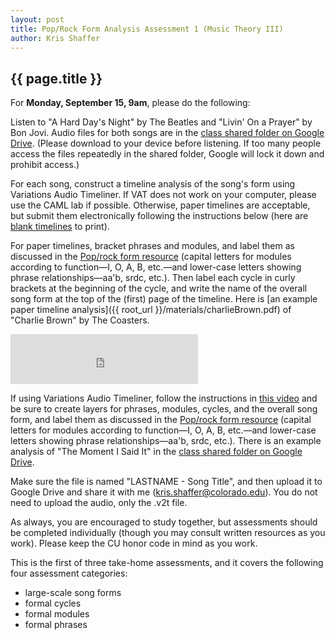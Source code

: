 ```yaml
---
layout: post
title: Pop/Rock Form Analysis Assessment 1 (Music Theory III) 
author: Kris Shaffer
---
```


## {{ page.title }} ##

For **Monday, September 15, 9am**, please do the following:

Listen to "A Hard Day's Night" by The Beatles and "Livin' On a Prayer" by Bon Jovi. Audio files for both songs are in the [class shared folder on Google Drive](https://drive.google.com/open?id=0B9o4hmKNoi6cT29FblliMTk0NUE&authuser=1). (Please download to your device before listening. If too many people access the files repeatedly in the shared folder, Google will lock it down and prohibit access.)

For each song, construct a timeline analysis of the song's form using Variations Audio Timeliner. If VAT does not work on your computer, please use the CAML lab if possible. Otherwise, paper timelines are acceptable, but submit them electronically following the instructions below (here are [blank timelines](http://courses.shaffermusic.com/materials/timeline-blank.pdf) to print).

For paper timelines, bracket phrases and modules, and label them as discussed in the [Pop/rock form resource](http://openmusictheory.com/popRockForm.html) (capital letters for modules according to function—I, O, A, B, etc.—and lower-case letters showing phrase relationships—aa'b, srdc, etc.). Then label each cycle in curly brackets at the beginning of the cycle, and write the name of the overall song form at the top of the (first) page of the timeline. Here is [an example paper timeline analysis]({{ root_url }}/materials/charlieBrown.pdf) of "Charlie Brown" by The Coasters.

<iframe src="https://embed.spotify.com/?uri=spotify:track:6IZ8Yy58OhCOAizaGWNsTg" width="300" height="80" frameborder="0" allowtransparency="true"></iframe>

If using Variations Audio Timeliner, follow the instructions in [this video](http://kris.shaffermusic.com/musicianship/VAT.html) and be sure to create layers for phrases, modules, cycles, and the overall song form, and label them as discussed in the [Pop/rock form resource](http://openmusictheory.com/popRockForm.html) (capital letters for modules according to function—I, O, A, B, etc.—and lower-case letters showing phrase relationships—aa'b, srdc, etc.). There is an example analysis of "The Moment I Said It" in the [class shared folder on Google Drive](https://drive.google.com/open?id=0B9o4hmKNoi6cT29FblliMTk0NUE&authuser=1).

Make sure the file is named "LASTNAME - Song Title", and then upload it to Google Drive and share it with me (kris.shaffer@colorado.edu). You do not need to upload the audio, only the .v2t file.

As always, you are encouraged to study together, but assessments should be completed individually (though you may consult written resources as you work). Please keep the CU honor code in mind as you work.

This is the first of three take-home assessments, and it covers the following four assessment categories:

- large-scale song forms  
- formal cycles  
- formal modules  
- formal phrases